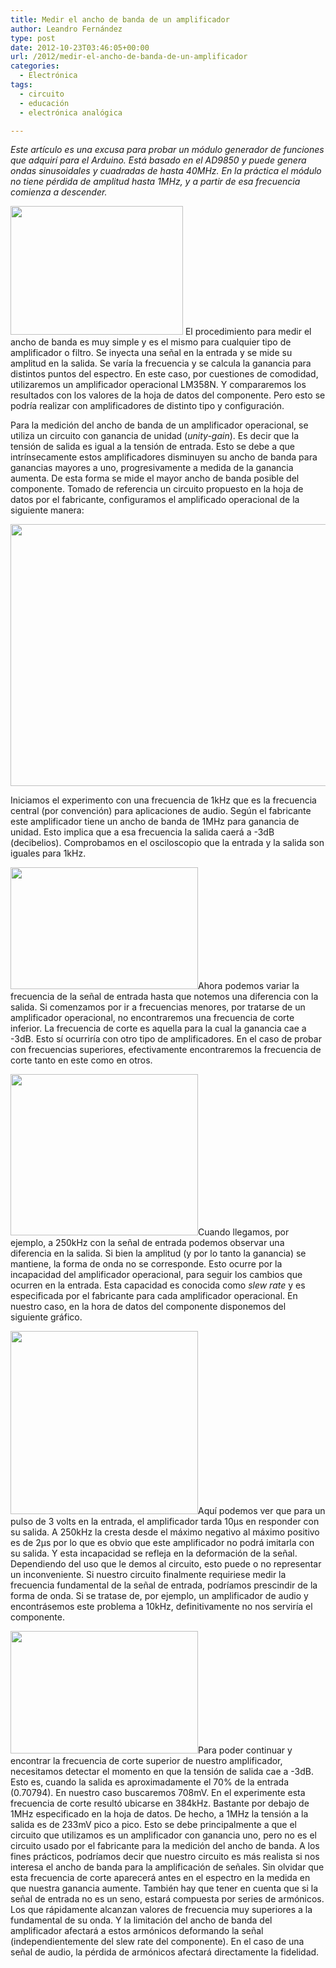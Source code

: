 ```yaml
---
title: Medir el ancho de banda de un amplificador
author: Leandro Fernández
type: post
date: 2012-10-23T03:46:05+00:00
url: /2012/medir-el-ancho-de-banda-de-un-amplificador
categories:
  - Electrónica
tags:
  - circuito
  - educación
  - electrónica analógica

---
```

_Este artículo es una excusa para probar un módulo generador de funciones que adquirí para el Arduino. Está basado en el AD9850 y puede genera ondas sinusoidales y cuadradas de hasta 40MHz. En la práctica el módulo no tiene pérdida de amplitud hasta 1MHz, y a partir de esa frecuencia comienza a descender._

<img loading="lazy" class="alignleft size-full wp-image-1229" title="DDS for Arduino" src="http://blog.drk.com.ar/wp-content/uploads/2012/10/dds_arduino.jpg" alt="" width="276" height="206" /> El procedimiento para medir el ancho de banda es muy simple y es el mismo para cualquier tipo de amplificador o filtro. Se inyecta una señal en la entrada y se mide su amplitud en la salida. Se varía la frecuencia y se calcula la ganancia para distintos puntos del espectro. En este caso, por cuestiones de comodidad, utilizaremos un amplificador operacional LM358N. Y compararemos los resultados con los valores de la hoja de datos del componente. Pero esto se podría realizar con amplificadores de distinto tipo y configuración.

<!--more-->

Para la medición del ancho de banda de un amplificador operacional, se utiliza un circuito con ganancia de unidad (_unity-gain_). Es decir que la tensión de salida es igual a la tensión de entrada. Esto se debe a que intrínsecamente estos amplificadores disminuyen su ancho de banda para ganancias mayores a uno, progresivamente a medida de la ganancia aumenta. De esta forma se mide el mayor ancho de banda posible del componente. Tomado de referencia un circuito propuesto en la hoja de datos por el fabricante, configuramos el amplificado operacional de la siguiente manera:

[<img loading="lazy" class="alignnone size-full wp-image-1231" title="LM358N Unity gain circuit" src="http://blog.drk.com.ar/wp-content/uploads/2012/10/unity-gain.png" alt="" width="654" height="419" srcset="https://blog.drk.com.ar/wp-content/uploads/2012/10/unity-gain.png 654w, https://blog.drk.com.ar/wp-content/uploads/2012/10/unity-gain-300x192.png 300w, https://blog.drk.com.ar/wp-content/uploads/2012/10/unity-gain-468x300.png 468w" sizes="(max-width: 654px) 100vw, 654px" />][1]

Iniciamos el experimento con una frecuencia de 1kHz que es la frecuencia central (por convención) para aplicaciones de audio. Según el fabricante este amplificador tiene un ancho de banda de 1MHz para ganancia de unidad. Esto implica que a esa frecuencia la salida caerá a -3dB (decibelios). Comprobamos en el osciloscopio que la entrada y la salida son iguales para 1kHz.

[<img loading="lazy" class="size-medium wp-image-1233 alignright" title="BW LM358N a 1kHz" src="http://blog.drk.com.ar/wp-content/uploads/2012/10/bw_lm358n_1khz-300x195.png" alt="" width="300" height="195" srcset="https://blog.drk.com.ar/wp-content/uploads/2012/10/bw_lm358n_1khz-300x195.png 300w, https://blog.drk.com.ar/wp-content/uploads/2012/10/bw_lm358n_1khz-459x300.png 459w, https://blog.drk.com.ar/wp-content/uploads/2012/10/bw_lm358n_1khz.png 784w" sizes="(max-width: 300px) 100vw, 300px" />][2]Ahora podemos variar la frecuencia de la señal de entrada hasta que notemos una diferencia con la salida. Si comenzamos por ir a frecuencias menores, por tratarse de un amplificador operacional, no encontraremos una frecuencia de corte inferior. La frecuencia de corte es aquella para la cual la ganancia cae a -3dB. Esto sí ocurriría con otro tipo de amplificadores. En el caso de probar con frecuencias superiores, efectivamente encontraremos la frecuencia de corte tanto en este como en otros.

[<img loading="lazy" class="size-medium wp-image-1234 alignleft" title="LM358N 250kHz response" src="http://blog.drk.com.ar/wp-content/uploads/2012/10/250khz_response-300x258.png" alt="" width="300" height="258" srcset="https://blog.drk.com.ar/wp-content/uploads/2012/10/250khz_response-300x258.png 300w, https://blog.drk.com.ar/wp-content/uploads/2012/10/250khz_response-348x300.png 348w, https://blog.drk.com.ar/wp-content/uploads/2012/10/250khz_response.png 595w" sizes="(max-width: 300px) 100vw, 300px" />][3]Cuando llegamos, por ejemplo, a 250kHz con la señal de entrada podemos observar una diferencia en la salida. Si bien la amplitud (y por lo tanto la ganancia) se mantiene, la forma de onda no se corresponde. Esto ocurre por la incapacidad del amplificador operacional, para seguir los cambios que ocurren en la entrada. Esta capacidad es conocida como _slew rate_ y es especificada por el fabricante para cada amplificador operacional. En nuestro caso, en la hora de datos del componente disponemos del siguiente gráfico.

[<img loading="lazy" class="alignright size-medium wp-image-1235" title="Slew rate LM358" src="http://blog.drk.com.ar/wp-content/uploads/2012/10/slew_rate_lm358-300x293.png" alt="" width="300" height="293" srcset="https://blog.drk.com.ar/wp-content/uploads/2012/10/slew_rate_lm358-300x293.png 300w, https://blog.drk.com.ar/wp-content/uploads/2012/10/slew_rate_lm358-306x300.png 306w, https://blog.drk.com.ar/wp-content/uploads/2012/10/slew_rate_lm358.png 394w" sizes="(max-width: 300px) 100vw, 300px" />][4]Aquí podemos ver que para un pulso de 3 volts en la entrada, el amplificador tarda 10µs en responder con su salida. A 250kHz la cresta desde el máximo negativo al máximo positivo es de 2µs por lo que es obvio que este amplificador no podrá imitarla con su salida. Y esta incapacidad se refleja en la deformación de la señal. Dependiendo del uso que le demos al circuito, esto puede o no representar un inconveniente. Si nuestro circuito finalmente requiriese medir la frecuencia fundamental de la señal de entrada, podríamos prescindir de la forma de onda. Si se tratase de, por ejemplo, un amplificador de audio y encontrásemos este problema a 10kHz, definitivamente no nos serviría el componente.

[<img loading="lazy" class="alignleft size-medium wp-image-1237" title="Frecuencia de corte superior" src="http://blog.drk.com.ar/wp-content/uploads/2012/10/frecuencia_corte_superior-300x196.png" alt="" width="300" height="196" srcset="https://blog.drk.com.ar/wp-content/uploads/2012/10/frecuencia_corte_superior-300x196.png 300w, https://blog.drk.com.ar/wp-content/uploads/2012/10/frecuencia_corte_superior-458x300.png 458w, https://blog.drk.com.ar/wp-content/uploads/2012/10/frecuencia_corte_superior.png 784w" sizes="(max-width: 300px) 100vw, 300px" />][5]Para poder continuar y encontrar la frecuencia de corte superior de nuestro amplificador, necesitamos detectar el momento en que la tensión de salida cae a -3dB. Esto es, cuando la salida es aproximadamente el 70% de la entrada (0.70794). En nuestro caso buscaremos 708mV. En el experimente esta frecuencia de corte resultó ubicarse en 384kHz. Bastante por debajo de 1MHz especificado en la hoja de datos. De hecho, a 1MHz la tensión a la salida es de 233mV pico a pico. Esto se debe principalmente a que el circuito que utilizamos es un amplificador con ganancia uno, pero no es el circuito usado por el fabricante para la medición del ancho de banda. A los fines prácticos, podríamos decir que nuestro circuito es más realista si nos interesa el ancho de banda para la amplificación de señales. Sin olvidar que esta frecuencia de corte aparecerá antes en el espectro en la medida en que nuestra ganancia aumente. También hay que tener en cuenta que si la señal de entrada no es un seno, estará compuesta por series de armónicos. Los que rápidamente alcanzan valores de frecuencia muy superiores a la fundamental de su onda. Y la limitación del ancho de banda del amplificador afectará a estos armónicos deformando la señal (independientemente del slew rate del componente). En el caso de una señal de audio, la pérdida de armónicos afectará directamente la fidelidad.

 [1]: http://blog.drk.com.ar/wp-content/uploads/2012/10/unity-gain.png
 [2]: http://blog.drk.com.ar/wp-content/uploads/2012/10/bw_lm358n_1khz.png
 [3]: http://blog.drk.com.ar/wp-content/uploads/2012/10/250khz_response.png
 [4]: http://blog.drk.com.ar/wp-content/uploads/2012/10/slew_rate_lm358.png
 [5]: http://blog.drk.com.ar/wp-content/uploads/2012/10/frecuencia_corte_superior.png
